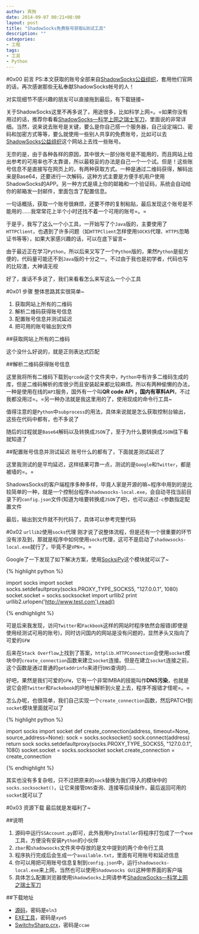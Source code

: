 ```yaml
---
author: 宾狗
date: 2014-09-07 00:21+08:00
layout: post
title: "ShadowSocks免费账号获取&测试工具"
description: ""
categories:
- 工程
tags:
- 工具
- Python
---
```


#0x00 前言
PS:本文获取的账号全部来自[ShadowSocks公益组织](https://www.shadowsocks.net/)，套用他们官网的话，再次感谢那些无私奉献ShadowSocks帐号的人！

对实现细节不感兴趣的朋友可以直接拖到最后，有下载链接~

<!--more-->

关于ShadowSocks这里不再多说了，用途很多，比如科学上网=。=如果你没有用过的话，推荐你看看[ShadowSocks—科学上网之瑞士军刀](http://www.jianshu.com/p/08ba65d1f91a)，里面说的非常详细。当然，说来说去账号是关键，要么是你自己搭一个服务器，自己设定端口、密码和加密方式等等，要么就使用一些别人共享的免费账号，比如可以去[ShadowSocks公益组织](https://www.shadowsocks.net/)这个网站上去找一些账号。

无奈的是，由于各种各样的原因，其中很大一部分账号是不能用的，而且网站上给出参考的可用率也不太靠谱，所以最稳妥的办法是自己一个一个试。但是！这些账号信息不是直接写在网页上的，有两种获取方式。一种是通过二维码获得，解码出来是Base64，还要进行一次解码，这种方式主要是方便手机用户使用ShadowSocks的APP。另一种方式是填上你的邮箱和一个验证码，系统会自动给你的邮箱发一封邮件，里面包含了配置信息。

一句话概括，获取一个账号很麻烦，还要不停的复制粘贴，最后发现这个账号是不能用的……我常常花上半个小时还找不着一个可用的账号=。=

于是乎，我写了这么一个小工具，一开始写了个`Java`版的，主要使用了`HTTPClient`，也遇到了许多问题（如`HTTPClient`怎样使用`SOCKS`代理、`HTTPS`忽略证书等等），如果大家感兴趣的话，可以在底下留言~

由于最近正在学习`Python`，所以后来又写了一个`Python`版的，果然`Python`是挺方便的，代码量可能还不到`Java`版的十分之一。不过由于我也是初学者，代码也写的比较渣，大神请无视

好了，废话不多说了，我们来看看怎么来写这么一个小工具

#0x01 步骤
整体思路其实很简单~

1. 获取网站上所有的二维码
2. 解析二维码获得账号信息
3. 配置账号信息并测试延迟
4. 把可用的账号输出到文件

##获取网站上所有的二维码

<script src="https://gist.github.com/bindog/2b24e2c11e2fe37b4de8.js"> </script>

这个没什么好说的，就是正则表达式匹配

##解析二维码获得账号信息

<script src="https://gist.github.com/bindog/8e0536716fe7e8b5f7b9.js"> </script>

这里我将所有二维码下载到`qrcode`这个文件夹中，`Python`中有许多二维码生成的库，但是二维码解析的库很少而且安装起来都比较麻烦。所以有两种偷懒的办法，一种是使用在线的`API`服务，国外有一个叫**QR code API **，国内有**草料API**，不过我都没用过=。=另一种办法就是我这里用的了，使用现成的命令行工具~

值得注意的是`Python`中`subprocess`的用法，具体来说就是怎么获取控制台输出，这些在代码中都有，也不多说了

随后的过程就是`Base64`解码以及转换成`JSON`了，至于为什么要转换成`JSON`往下看就知道了

##配置账号信息并测试延迟
账号什么的都有了，下面就差测试延迟了

<script src="https://gist.github.com/bindog/83b66002ca62ba83d8bf.js"> </script>

这里我测试的是平均延迟，这样结果可靠一点，测试的是`Google`和`Twitter`，都是被墙的=。=

ShadowsSocks的客户端程序多种多样，毕竟人家是开源的嘛~程序中用到的是比较简单的一种，就是一个控制台程序`shadowsocks-local.exe`，会自动寻找当前目录下的`config.json`文件(知道为啥要转换成`JSON`了吧)，也可以通过`-c`参数指定配置文件

最后，输出到文件就不列代码了，具体可以参考完整代码

#0x02 `urllib2`使用`socks`代理
刚才说了说整体流程，但是还有一个很重要的环节没有涉及到，那就是程序中如何使用`socks`代理，这可不是启动了`shadowsocks-local.exe`就行了，毕竟不是`VPN`=。=

Google了一下发现了如下解决方案，使用[SocksiPy](http://sourceforge.net/projects/socksipy/)这个模块就可以了~

{% highlight python %}

import socks
import socket
socks.setdefaultproxy(socks.PROXY_TYPE_SOCKS5, "127.0.0.1", 1080)
socket.socket = socks.socksocket
import urllib2
print urllib2.urlopen('http://www.test.com').read()

{% endhighlight %}

可是后来我发现，访问`Twitter`和`Fackbook`这样的网站时程序依然会报错(即使是使用经测试可用的账号)，同时访问国内的网站是没有问题的，显然矛头又指向了可爱的`GFW`

后来在`Stack Overflow`上找到了答案，`httplib.HTTPConnection`会使用`socket`模块中的`create_connection`函数来建立`socket`连接。但是在建立`socket`连接之前，这个函数是通过普通的`getaddrinfo`来进行`DNS`查询的……

好吧，果然是我们可爱的`GFW`，它有一个非常IMBA的技能叫作**DNS污染**，也就是说它会把`Twitter`和`Fackebook`的IP地址解析到火星上去，程序不报错才怪呢=。=

怎么办呢，也很简单，我们自己实现一个`create_connection`函数，然后PATCH到`socket`模块里面就可以了

{% highlight python %}

import socks
import socket
def create_connection(address, timeout=None, source_address=None):
    sock = socks.socksocket()
    sock.connect(address)
    return sock
socks.setdefaultproxy(socks.PROXY_TYPE_SOCKS5, "127.0.0.1", 1080)
socket.socket = socks.socksocket
socket.create_connection = create_connection

{% endhighlight %}

其实也没有多复杂啦，只不过把原来的`sock`替换为我们导入的模块中的`socks.socksocket()`，让它来接管`DNS`查询、连接等后续操作，最后返回可用的`socket`就可以了

#0x03 资源下载
最后就是发福利了~

##说明

1. 源码中运行`SSAccount.py`即可，此外我用`PyInstaller`将程序打包成了一个`exe`工具，方便没有安装`Python`的小伙伴
2. `zbar`和`shadowsocks`文件夹中存放的是文中提到的两个命令行工具
3. 程序执行完成后会生成一个`available.txt`，里面有可用账号和延迟信息
4. 你可以用把可用账号信息复制到`config.json`中，运行`shadowsocks-local.exe`来上网，当然也可以使用`Shadowsocks GUI`这种带界面的客户端
5. 具体怎么配置浏览器使用`ShadowSocks`上网请参考[ShadowSocks—科学上网之瑞士军刀](http://www.jianshu.com/p/08ba65d1f91a)

##下载地址

* [源码](http://pan.baidu.com/s/1dDCdXzb)，密码是`eln3`
* [EXE工具](http://pan.baidu.com/s/1dDcScvB)，密码是`xye5`
* [SwitchySharp.crx](http://pan.baidu.com/s/1o6Dhdai)，密码是`ccae`

